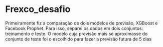 # Frexco_desafio

Primeiramente fiz a comparação de dois modelos de previsão, XGBoost e Facebook Prophet. Para isso, separei os dados em dois conjuntos: treinamento e teste. O modelo cuja previsão mais se aproximasse do conjunto de teste foi o escolhido para fazer a previsão futura de 5 dias 
